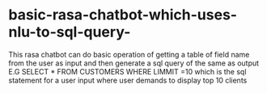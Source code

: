 # basic-rasa-chatbot-which-uses-nlu-to-sql-query-
This rasa chatbot can do basic operation of getting a table of field name from the user as input and then generate a sql query of the same as output E.G SELECT * FROM CUSTOMERS WHERE LIMMIT =10 which is the sql statement for a user input where user demands to display top 10 clients
